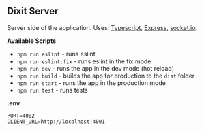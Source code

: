 ## Dixit Server

Server side of the application. Uses: [Typescript](https://www.typescriptlang.org/), [Express](http://expressjs.com/), [socket.io](https://socket.io/docs/v4/server-api/).

**Available Scripts**
- `npm run eslint` - runs eslint
- `npm run eslint:fix` - runs eslint in the fix mode
- `npm run dev` - runs the app in the dev mode (hot reload)
- `npm run build` - builds the app for production to the `dist` folder
- `npm run start` - runs the app in the production mode
- `npm run test` - runs tests

**.env**
```dotenv
PORT=4002
CLIENT_URL=http://localhost:4001
```
